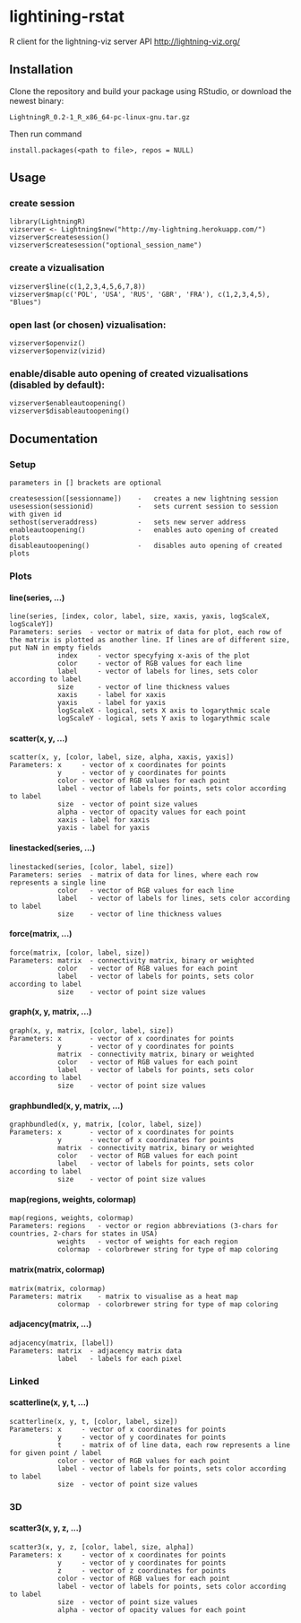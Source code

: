 # lightining-rstat
R client for the lightning-viz server API http://lightning-viz.org/

## Installation

Clone the repository and build your package using RStudio, or download the newest binary:

```
LightningR_0.2-1_R_x86_64-pc-linux-gnu.tar.gz
```

Then run command

```
install.packages(<path to file>, repos = NULL)
```
## Usage
### create session
```
library(LightningR)
vizserver <- Lightning$new("http://my-lightning.herokuapp.com/")
vizserver$createsession()
vizserver$createsession("optional_session_name")
```
### create a vizualisation
```
vizserver$line(c(1,2,3,4,5,6,7,8))
vizserver$map(c('POL', 'USA', 'RUS', 'GBR', 'FRA'), c(1,2,3,4,5), "Blues")
```
### open last (or chosen) vizualisation:
```
vizserver$openviz()
vizserver$openviz(vizid)
```
### enable/disable auto opening of created vizualisations (disabled by default):
```
vizserver$enableautoopening()
vizserver$disableautoopening()
```

## Documentation

### Setup

```
parameters in [] brackets are optional
```
```
createsession([sessionname])    -   creates a new lightning session
usesession(sessionid)           -   sets current session to session with given id
sethost(serveraddress)          -   sets new server address
enableautoopening()             -   enables auto opening of created plots
disableautoopening()            -   disables auto opening of created plots
```
### Plots

#### line(series, ...)
```
line(series, [index, color, label, size, xaxis, yaxis, logScaleX, logScaleY])
Parameters: series  - vector or matrix of data for plot, each row of the matrix is plotted as another line. If lines are of different size, put NaN in empty fields
            index     - vector specyfying x-axis of the plot
            color     - vector of RGB values for each line
            label     - vector of labels for lines, sets color according to label
            size      - vector of line thickness values
            xaxis     - label for xaxis
            yaxis     - label for yaxis
            logScaleX - logical, sets X axis to logarythmic scale
            logScaleY - logical, sets Y axis to logarythmic scale
```
#### scatter(x, y, ...)
```
scatter(x, y, [color, label, size, alpha, xaxis, yaxis])
Parameters: x     - vector of x coordinates for points
            y     - vector of y coordinates for points
            color - vector of RGB values for each point
            label - vector of labels for points, sets color according to label
            size  - vector of point size values
            alpha - vector of opacity values for each point
            xaxis - label for xaxis
            yaxis - label for yaxis
```
#### linestacked(series, ...)
```
linestacked(series, [color, label, size])
Parameters: series  - matrix of data for lines, where each row represents a single line
            color   - vector of RGB values for each line
            label   - vector of labels for lines, sets color according to label
            size    - vector of line thickness values
```
#### force(matrix, ...)
```
force(matrix, [color, label, size])
Parameters: matrix  - connectivity matrix, binary or weighted
            color   - vector of RGB values for each point
            label   - vector of labels for points, sets color according to label
            size    - vector of point size values
```
#### graph(x, y, matrix, ...)
```
graph(x, y, matrix, [color, label, size])
Parameters: x       - vector of x coordinates for points
            y       - vector of y coordinates for points
            matrix  - connectivity matrix, binary or weighted
            color   - vector of RGB values for each point
            label   - vector of labels for points, sets color according to label
            size    - vector of point size values
```
#### graphbundled(x, y, matrix, ...)
```
graphbundled(x, y, matrix, [color, label, size])
Parameters: x       - vector of x coordinates for points
            y       - vector of x coordinates for points
            matrix  - connectivity matrix, binary or weighted
            color   - vector of RGB values for each point
            label   - vector of labels for points, sets color according to label
            size    - vector of point size values
```
#### map(regions, weights, colormap)
```
map(regions, weights, colormap)
Parameters: regions   - vector or region abbreviations (3-chars for countries, 2-chars for states in USA)
            weights   - vector of weights for each region
            colormap  - colorbrewer string for type of map coloring
```
#### matrix(matrix, colormap)
```
matrix(matrix, colormap)
Parameters: matrix    - matrix to visualise as a heat map
            colormap  - colorbrewer string for type of map coloring
```
#### adjacency(matrix, ...)
```
adjacency(matrix, [label])
Parameters: matrix  - adjacency matrix data
            label   - labels for each pixel
```

### Linked

#### scatterline(x, y, t, ...)
```
scatterline(x, y, t, [color, label, size])
Parameters: x     - vector of x coordinates for points
            y     - vector of y coordinates for points
            t     - matrix of of line data, each row represents a line for given point / label
            color - vector of RGB values for each point
            label - vector of labels for points, sets color according to label
            size  - vector of point size values

```

### 3D

#### scatter3(x, y, z, ...)
```
scatter3(x, y, z, [color, label, size, alpha])
Parameters: x     - vector of x coordinates for points
            y     - vector of y coordinates for points
            z     - vector of z coordinates for points
            color - vector of RGB values for each point
            label - vector of labels for points, sets color according to label
            size  - vector of point size values
            alpha - vector of opacity values for each point
```
